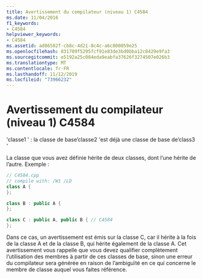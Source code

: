 ```yaml
---
title: Avertissement du compilateur (niveau 1) C4584
ms.date: 11/04/2016
f1_keywords:
- C4584
helpviewer_keywords:
- C4584
ms.assetid: ad86582f-cb8c-4d21-8c4c-a6c800059e25
ms.openlocfilehash: 831789f5295fcf91e83de3bd0bba12c8429e9fa3
ms.sourcegitcommit: e5192a25c084eda9eabfa37626f3274507e026b3
ms.translationtype: MT
ms.contentlocale: fr-FR
ms.lasthandoff: 11/12/2019
ms.locfileid: "73966232"
---
```

# <a name="compiler-warning-level-1-c4584"></a>Avertissement du compilateur (niveau 1) C4584

'classe1 ' : la classe de base’classe2 'est déjà une classe de base de’class3 '

La classe que vous avez définie hérite de deux classes, dont l’une hérite de l’autre. Exemple :

```cpp
// C4584.cpp
// compile with: /W1 /LD
class A {
};

class B : public A {
};

class C : public A, public B { // C4584
};
```

Dans ce cas, un avertissement est émis sur la classe C, car il hérite à la fois de la classe A et de la classe B, qui hérite également de la classe A. Cet avertissement vous rappelle que vous devez qualifier complètement l’utilisation des membres à partir de ces classes de base, sinon une erreur du compilateur sera générée en raison de l’ambiguïté en ce qui concerne le membre de classe auquel vous faites référence.